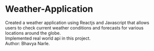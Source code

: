 # Weather-Application
Created a weather application using Reactjs and Javascript that allows users to check current weather conditions and forecasts for various locations around the globe.
<br>
Implemented real world api in this project.
<br>
Author: Bhavya Narle.
